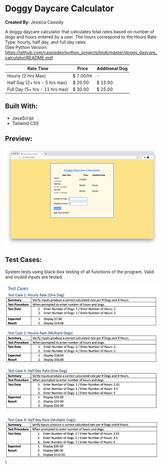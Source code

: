 # Doggy Daycare Calculator
**Created By:** Jessica Cassidy

A doggy daycare calculator that calculates total rates based on number of dogs and hours entered by a user. The hours correspond to the Hours Rate Type: hourly, half day, and full day rates.\
(See Python Version: https://github.com/cassjsdev/python_projects/blob/master/doggy_daycare_calculator/README.md)

| Rate Time                        | Price       | Additional Dog |  
| -------------------------------- | ------------| ---------------|
| Hourly (2 Hrs Max)               | $ 7.00/Hr   |    -           |
| Half Day (2+ hrs - 5 hrs max)    | $ 20.00     | $ 15.00        |
| Full Day (5+ hrs - 11 hrs max)   | $ 30.00     | $ 25.00        |

## Built With:
- JavaScript
- Tailwind CSS

## Preview:
![](public/images/screenshot_program-output.png)

## Test Cases:
System tests using black-box testing of all functions of the program. Valid and invalid inputs are tested.

![](public/images/screenshot_program-test-cases-pg1.png)\

